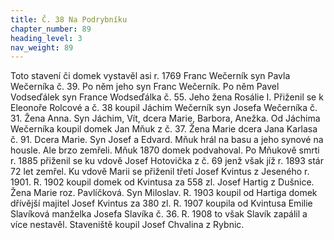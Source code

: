 ```yaml
---
title: Č. 38 Na Podrybníku
chapter_number: 89
heading_level: 3
nav_weight: 89
---
```




Toto stavení či domek vystavěl asi r. 1769 Franc Wečerník syn Pavla Wečerníka č. 39. Po něm jeho
syn Franc Wečerník. Po něm Pavel Vodseďálek syn France Wodseďálka č. 55. Jeho žena Rosálie I.
Přiženil se k Eleonoře Rolcové a č. 38 koupil Jáchim Wečerník syn Josefa Wečerníka č. 31. Žena
Anna. Syn Jáchim, Vít, dcera Marie, Barbora, Anežka.
Od Jáchima Wečerníka koupil domek Jan Mňuk z č. 37. Žena Marie dcera Jana Karlasa č. 91.
Dcera Marie. Syn Josef a Edvard. Mňuk hrál na basu a jeho synové na housle. Ale brzo zemřeli.
Mňuk 1870 domek podvahoval.
Po Mňukově smrti r. 1885 přiženil se ku vdově Josef Hotovička z č. 69 jenž však jíž r. 1893 stár
72 let zemřel. Ku vdově Marii se přiženil třetí Josef Kvintus z Jeseného r. 1901.
R. 1902 koupil domek od Kvintusa za 558 zl. Josef Hartig z Dušnice. Žena Marie roz. Pavlíčková.
Syn Miloslav.
R. 1903 koupil od Hartiga domek dřívější majitel Josef Kvintus za 380 zl.
R. 1907 koupila od Kvintusa Emilie Slavíková manželka Josefa Slavíka č. 36.
R. 1908 to však Slavík zapálil a více nestavěl. Staveniště koupil Josef Chvalina z Rybnic.
